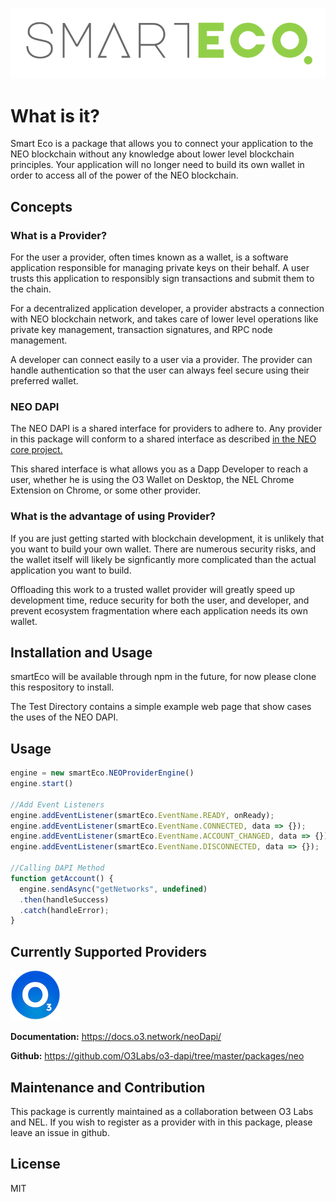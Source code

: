 ![SmartEco Logo](SmartEco.png)

# What is it?
Smart Eco is a package that allows you to connect your application to the NEO blockchain without any knowledge about lower level blockchain principles. Your application will no longer need to build its own wallet in order to access all of the power of the NEO blockchain.

## Concepts

### What is a Provider?

For the user a provider, often times known as a wallet, is a software application responsible for managing private keys on their behalf. A user trusts this application to responsibly sign transactions and submit them to the chain.

For a decentralized application developer, a provider abstracts a connection with NEO blockchain network, and takes care of lower level operations like private key management, transaction signatures, and RPC node management.

A developer can connect easily to a user via a provider. The provider can handle authentication so that the user can always feel secure using their preferred wallet.

### NEO DAPI
The NEO DAPI is a shared interface for providers to adhere to. Any provider in this package will conform to a shared interface as described [in the NEO core project.](https://github.com/neo-project/proposals/pull/69)

This shared interface is what allows you as a Dapp Developer to reach a user, whether he is using the O3 Wallet on Desktop, the NEL Chrome Extension on Chrome, or some other provider.

### What is the advantage of using Provider?
If you are just getting started with blockchain development, it is unlikely that you want to build your own wallet. There are numerous security risks, and the wallet itself will likely be signficantly more complicated than the actual application you want to build.

Offloading this work to a trusted wallet provider will greatly speed up development time, reduce security for both the user, and developer, and prevent ecosystem fragmentation where each application needs its own wallet. 

## Installation and Usage

smartEco will be available through npm in the future, for now please clone this respository to install.

The Test Directory contains a simple example web page that show cases the uses of the NEO DAPI. 

## Usage

```javascript
engine = new smartEco.NEOProviderEngine()
engine.start()

//Add Event Listeners
engine.addEventListener(smartEco.EventName.READY, onReady);
engine.addEventListener(smartEco.EventName.CONNECTED, data => {});
engine.addEventListener(smartEco.EventName.ACCOUNT_CHANGED, data => {});
engine.addEventListener(smartEco.EventName.DISCONNECTED, data => {});

//Calling DAPI Method
function getAccount() {
  engine.sendAsync("getNetworks", undefined)
  .then(handleSuccess)
  .catch(handleError);
}
```

## Currently Supported Providers
![O3 Logo](O3.png) 

**Documentation:** https://docs.o3.network/neoDapi/

**Github:** https://github.com/O3Labs/o3-dapi/tree/master/packages/neo

## Maintenance and Contribution
This package is currently maintained as a collaboration between O3 Labs and NEL. If you wish to register as a provider with in this package, please leave an issue in github.

## License

MIT
